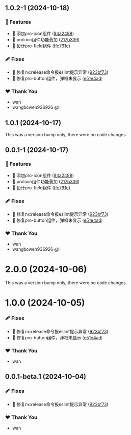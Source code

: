 ## 1.0.2-1 (2024-10-18)


### 🚀 Features

- 🚀 添加pro-icon组件 ([94a2488](https://github.com/Augenstern936/element-plus-pro/commit/94a2488))
- 🚀 proIocn组件功能叠加 ([217b339](https://github.com/Augenstern936/element-plus-pro/commit/217b339))
- 🚀 设计pro-field组件 ([ffc791e](https://github.com/Augenstern936/element-plus-pro/commit/ffc791e))

### 🩹 Fixes

- 🐛 修复nx:release命令报eslint提示异常 ([923bf73](https://github.com/Augenstern936/element-plus-pro/commit/923bf73))
- 🐛 修复pro-button组件，弹框未显示 ([e51e4ad](https://github.com/Augenstern936/element-plus-pro/commit/e51e4ad))

### ❤️  Thank You

- wan
- wangbowen936926 @l

## 1.0.1 (2024-10-17)

This was a version bump only, there were no code changes.

## 0.0.1-1 (2024-10-17)


### 🚀 Features

- 🚀 添加pro-icon组件 ([94a2488](https://github.com/Augenstern936/element-plus-pro/commit/94a2488))
- 🚀 proIocn组件功能叠加 ([217b339](https://github.com/Augenstern936/element-plus-pro/commit/217b339))
- 🚀 设计pro-field组件 ([ffc791e](https://github.com/Augenstern936/element-plus-pro/commit/ffc791e))

### 🩹 Fixes

- 🐛 修复nx:release命令报eslint提示异常 ([923bf73](https://github.com/Augenstern936/element-plus-pro/commit/923bf73))
- 🐛 修复pro-button组件，弹框未显示 ([e51e4ad](https://github.com/Augenstern936/element-plus-pro/commit/e51e4ad))

### ❤️  Thank You

- wan
- wangbowen936926 @l

# 2.0.0 (2024-10-06)

This was a version bump only, there were no code changes.

# 1.0.0 (2024-10-05)


### 🩹 Fixes

- 🐛 修复nx:release命令报eslint提示异常 ([923bf73](https://github.com/Augenstern936/element-plus-pro/commit/923bf73))
- 🐛 修复pro-button组件，弹框未显示 ([e51e4ad](https://github.com/Augenstern936/element-plus-pro/commit/e51e4ad))

### ❤️  Thank You

- wan

## 0.0.1-beta.1 (2024-10-04)


### 🩹 Fixes

- 🐛 修复nx:release命令报eslint提示异常 ([923bf73](https://github.com/Augenstern936/element-plus-pro/commit/923bf73))

### ❤️  Thank You

- wan